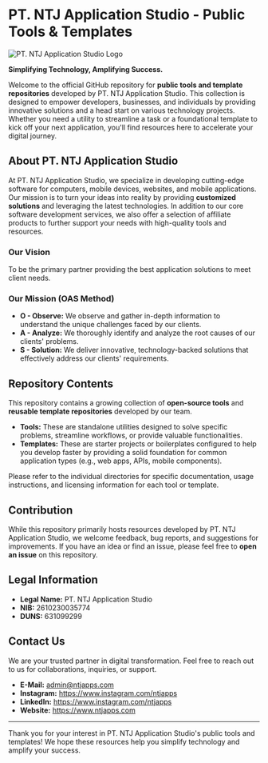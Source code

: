 # PT. NTJ Application Studio - Public Tools & Templates

![PT. NTJ Application Studio Logo](https://avatars.githubusercontent.com/u/38486683?s=200&v=4)

**Simplifying Technology, Amplifying Success.**

Welcome to the official GitHub repository for **public tools and template repositories** developed by PT. NTJ Application Studio. This collection is designed to empower developers, businesses, and individuals by providing innovative solutions and a head start on various technology projects. Whether you need a utility to streamline a task or a foundational template to kick off your next application, you'll find resources here to accelerate your digital journey.


## About PT. NTJ Application Studio

At PT. NTJ Application Studio, we specialize in developing cutting-edge software for computers, mobile devices, websites, and mobile applications. Our mission is to turn your ideas into reality by providing **customized solutions** and leveraging the latest technologies. In addition to our core software development services, we also offer a selection of affiliate products to further support your needs with high-quality tools and resources.

### Our Vision

To be the primary partner providing the best application solutions to meet client needs.

### Our Mission (OAS Method)

* **O - Observe:** We observe and gather in-depth information to understand the unique challenges faced by our clients.
* **A - Analyze:** We thoroughly identify and analyze the root causes of our clients' problems.
* **S - Solution:** We deliver innovative, technology-backed solutions that effectively address our clients' requirements.

## Repository Contents

This repository contains a growing collection of **open-source tools** and **reusable template repositories** developed by our team.

* **Tools:** These are standalone utilities designed to solve specific problems, streamline workflows, or provide valuable functionalities.
* **Templates:** These are starter projects or boilerplates configured to help you develop faster by providing a solid foundation for common application types (e.g., web apps, APIs, mobile components).

Please refer to the individual directories for specific documentation, usage instructions, and licensing information for each tool or template.

## Contribution

While this repository primarily hosts resources developed by PT. NTJ Application Studio, we welcome feedback, bug reports, and suggestions for improvements. If you have an idea or find an issue, please feel free to **open an issue** on this repository.

## Legal Information

* **Legal Name:** PT. NTJ Application Studio
* **NIB:** 2610230035774
* **DUNS:** 631099299

## Contact Us

We are your trusted partner in digital transformation. Feel free to reach out to us for collaborations, inquiries, or support.

* **E-Mail:** admin@ntjapps.com
* **Instagram:** https://www.instagram.com/ntjapps
* **LinkedIn:** https://www.instagram.com/ntjapps
* **Website:** https://www.ntjapps.com

---

Thank you for your interest in PT. NTJ Application Studio's public tools and templates! We hope these resources help you simplify technology and amplify your success.